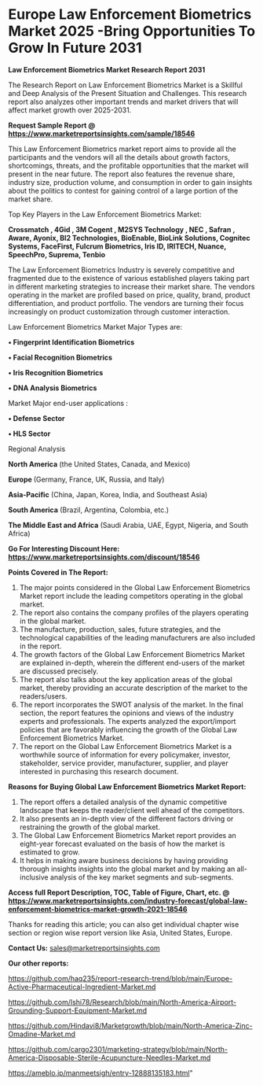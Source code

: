 # Europe Law Enforcement Biometrics Market 2025 -Bring Opportunities To Grow In Future 2031

<strong>Law Enforcement Biometrics Market Research Report 2031</strong>

The Research Report on Law Enforcement Biometrics Market is a Skillful and Deep Analysis of the Present Situation and Challenges. This research report also analyzes other important trends and market drivers that will affect market growth over 2025-2031.

<strong>Request Sample Report @ <a href=https://www.marketreportsinsights.com/sample/18546>https://www.marketreportsinsights.com/sample/18546</a></strong>

This Law Enforcement Biometrics market report aims to provide all the participants and the vendors will all the details about growth factors, shortcomings, threats, and the profitable opportunities that the market will present in the near future. The report also features the revenue share, industry size, production volume, and consumption in order to gain insights about the politics to contest for gaining control of a large portion of the market share.

Top Key Players in the Law Enforcement Biometrics Market:

<strong>Crossmatch , 4Gid , 3M Cogent , M2SYS Technology , NEC , Safran , Aware, Ayonix, BI2 Technologies, BioEnable, BioLink Solutions, Cognitec Systems, FaceFirst, Fulcrum Biometrics, Iris ID, IRITECH, Nuance, SpeechPro, Suprema, Tenbio</strong>

The Law Enforcement Biometrics Industry is severely competitive and fragmented due to the existence of various established players taking part in different marketing strategies to increase their market share. The vendors operating in the market are profiled based on price, quality, brand, product differentiation, and product portfolio. The vendors are turning their focus increasingly on product customization through customer interaction.

Law Enforcement Biometrics Market Major Types are:

<strong>• Fingerprint Identification Biometrics

• Facial Recognition Biometrics

• Iris Recognition Biometrics

• DNA Analysis Biometrics</strong>

Market Major end-user applications :

<strong>• Defense Sector

• HLS Sector</strong>

Regional Analysis

</u><strong><b>North America</b></strong> (the United States, Canada, and Mexico)

<strong><b>Europe </b></strong>(Germany, France, UK, Russia, and Italy)

<strong><b>Asia-Pacific</b></strong> (China, Japan, Korea, India, and Southeast Asia)

<strong><b>South America</b></strong> (Brazil, Argentina, Colombia, etc.)

<strong><b>The Middle East and Africa</b></strong> (Saudi Arabia, UAE, Egypt, Nigeria, and South Africa)

<strong>Go For Interesting Discount Here: <a href=https://www.marketreportsinsights.com/discount/18546>https://www.marketreportsinsights.com/discount/18546</a></strong>

<strong>Points Covered in The Report:</strong>
<ol>
  <li>The major points considered in the Global Law Enforcement Biometrics Market report include the leading competitors operating in the global market.</li>
  <li>The report also contains the company profiles of the players operating in the global market.</li>
  <li>The manufacture, production, sales, future strategies, and the technological capabilities of the leading manufacturers are also included in the report.</li>
  <li>The growth factors of the Global Law Enforcement Biometrics Market are explained in-depth, wherein the different end-users of the market are discussed precisely.</li>
  <li>The report also talks about the key application areas of the global market, thereby providing an accurate description of the market to the readers/users.</li>
  <li>The report incorporates the SWOT analysis of the market. In the final section, the report features the opinions and views of the industry experts and professionals. The experts analyzed the export/import policies that are favorably influencing the growth of the Global Law Enforcement Biometrics Market.</li>
  <li>The report on the Global Law Enforcement Biometrics Market is a worthwhile source of information for every policymaker, investor, stakeholder, service provider, manufacturer, supplier, and player interested in purchasing this research document.</li>
</ol>
<strong>Reasons for Buying Global Law Enforcement Biometrics Market Report:</strong>

<ol>
  <li>The report offers a detailed analysis of the dynamic competitive landscape that keeps the reader/client well ahead of the competitors.</li>
  <li>It also presents an in-depth view of the different factors driving or restraining the growth of the global market.</li>
  <li>The Global Law Enforcement Biometrics Market report provides an eight-year forecast evaluated on the basis of how the market is estimated to grow.</li>
  <li>It helps in making aware business decisions by having providing thorough insights insights into the global market and by making an all-inclusive analysis of the key market segments and sub-segments.</li>
</ol>
<strong>Access full Report Description, TOC, Table of Figure, Chart, etc. @ <a href=https://www.marketreportsinsights.com/industry-forecast/global-law-enforcement-biometrics-market-growth-2021-18546>https://www.marketreportsinsights.com/industry-forecast/global-law-enforcement-biometrics-market-growth-2021-18546</a></strong>


Thanks for reading this article; you can also get individual chapter wise section or region wise report version like Asia, United States, Europe.

<strong>Contact Us:</strong>
sales@marketreportsinsights.com

<strong>Our other reports:</strong>

<a href=https://github.com/haq235/report-research-trend/blob/main/Europe-Active-Pharmaceutical-Ingredient-Market.md>https://github.com/haq235/report-research-trend/blob/main/Europe-Active-Pharmaceutical-Ingredient-Market.md</a>

<a href=https://github.com/Ishi78/Research/blob/main/North-America-Airport-Grounding-Support-Equipment-Market.md>https://github.com/Ishi78/Research/blob/main/North-America-Airport-Grounding-Support-Equipment-Market.md</a>

<a href=https://github.com/Hindavi8/Marketgrowth/blob/main/North-America-Zinc-Omadine-Market.md>https://github.com/Hindavi8/Marketgrowth/blob/main/North-America-Zinc-Omadine-Market.md</a>

<a href=https://github.com/cargo2301/marketing-strategy/blob/main/North-America-Disposable-Sterile-Acupuncture-Needles-Market.md>https://github.com/cargo2301/marketing-strategy/blob/main/North-America-Disposable-Sterile-Acupuncture-Needles-Market.md</a>

<a href=https://ameblo.jp/manmeetsigh/entry-12888135183.html>https://ameblo.jp/manmeetsigh/entry-12888135183.html</a>"

